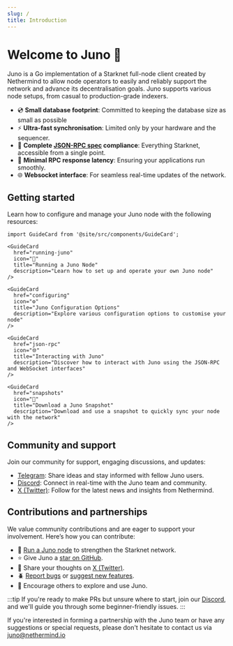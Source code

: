 ```yaml
---
slug: /
title: Introduction
---
```


# Welcome to Juno :wave:

Juno is a Go implementation of a Starknet full-node client created by Nethermind to allow node operators to easily and reliably support the network and advance its decentralisation goals. Juno supports various node setups, from casual to production-grade indexers.

- :cd: **Small database footprint**: Committed to keeping the database size as small as possible
- :zap: **Ultra-fast synchronisation**: Limited only by your hardware and the sequencer.
- :100: **Complete [JSON-RPC spec](https://github.com/starkware-libs/starknet-specs/tree/master) compliance**: Everything Starknet, accessible from a single point.
- :mag_right: **Minimal RPC response latency**: Ensuring your applications run smoothly.
- :globe_with_meridians: **Websocket interface**: For seamless real-time updates of the network.

## Getting started

Learn how to configure and manage your Juno node with the following resources:

```mdx-code-block
import GuideCard from '@site/src/components/GuideCard';

<GuideCard
  href="running-juno"
  icon="🚀"
  title="Running a Juno Node"
  description="Learn how to set up and operate your own Juno node"
/>

<GuideCard
  href="configuring"
  icon="⚙️"
  title="Juno Configuration Options"
  description="Explore various configuration options to customise your node"
/>

<GuideCard
  href="json-rpc"
  icon="🌐"
  title="Interacting with Juno"
  description="Discover how to interact with Juno using the JSON-RPC and WebSocket interfaces"
/>

<GuideCard
  href="snapshots"
  icon="📸"
  title="Download a Juno Snapshot"
  description="Download and use a snapshot to quickly sync your node with the network"
/>
```

## Community and support

Join our community for support, engaging discussions, and updates:

- [Telegram](https://t.me/+LHRF4H8iQ3c5MDY0): Share ideas and stay informed with fellow Juno users.
- [Discord](https://discord.gg/SZkKcmmChJ): Connect in real-time with the Juno team and community.
- [X (Twitter)](https://x.com/NethermindStark): Follow for the latest news and insights from Nethermind.

## Contributions and partnerships

We value community contributions and are eager to support your involvement. Here’s how you can contribute:

- :rocket: [Run a Juno node](running-juno) to strengthen the Starknet network.
- :star: Give Juno a [star on GitHub](https://github.com/NethermindEth/juno/stargazers).
- :memo: Share your thoughts on [X (Twitter)](https://twitter.com/intent/tweet?url=https%3A%2F%2Fgithub.com%2FNethermindEth%2Fjuno&via=nethermindeth&text=Juno%20is%20Awesome%2C%20they%20are%20working%20hard%20to%20bring%20decentralization%20to%20StarkNet&hashtags=StarkNet%2CJuno%2CEthereum).
- :beetle: [Report bugs](https://github.com/NethermindEth/juno/issues/new) or [suggest new features](https://github.com/NethermindEth/juno/issues/new).
- :mega: Encourage others to explore and use Juno.

:::tip
If you're ready to make PRs but unsure where to start, join our [Discord](https://discord.gg/TcHbSZ9ATd), and we'll guide you through some beginner-friendly issues.
:::

If you're interested in forming a partnership with the Juno team or have any suggestions or special requests, please don't hesitate to contact us via juno@nethermind.io